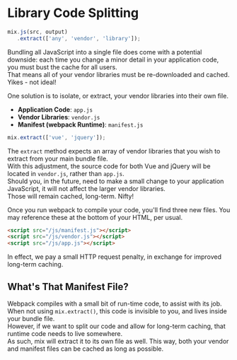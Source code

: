 # Library Code Splitting

```js
mix.js(src, output)
   .extract(['any', 'vendor', 'library']);
```

Bundling all JavaScript into a single file does come with a potential downside: each time you change a minor detail in your application code, you must bust the cache for all users.  
That means all of your vendor libraries must be re-downloaded and cached. Yikes - not ideal!

One solution is to isolate, or extract, your vendor libraries into their own file.

* **Application Code**: `app.js`
* **Vendor Libraries**: `vendor.js`
* **Manifest \(webpack Runtime\)**: `manifest.js`

```js
mix.extract(['vue', 'jquery']);
```

The `extract` method expects an array of vendor libraries that you wish to extract from your main bundle file.  
With this adjustment, the source code for both Vue and jQuery will be located in `vendor.js`, rather than `app.js`.  
Should you, in the future, need to make a small change to your application JavaScript, it will not affect the larger vendor libraries.  
Those will remain cached, long-term. Nifty!

Once you run webpack to compile your code, you'll find three new files. You may reference these at the bottom of your HTML, per usual.

```html
<script src="/js/manifest.js"></script>
<script src="/js/vendor.js"></script>
<script src="/js/app.js"></script>
```

In effect, we pay a small HTTP request penalty, in exchange for improved long-term caching.

## What's That Manifest File?

Webpack compiles with a small bit of run-time code, to assist with its job. When not using `mix.extract()`, this code is invisible to you, and lives inside your bundle file.  
However, if we want to split our code and allow for long-term caching, that runtime code needs to live somewhere.  
As such, mix will extract it to its own file as well. This way, both your vendor and manifest files can be cached as long as possible.

